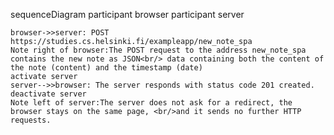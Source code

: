 sequenceDiagram
    participant browser
    participant server

    browser->>server: POST https://studies.cs.helsinki.fi/exampleapp/new_note_spa
    Note right of browser:The POST request to the address new_note_spa contains the new note as JSON<br/> data containing both the content of the note (content) and the timestamp (date)
    activate server
    server-->>browser: The server responds with status code 201 created.
    deactivate server
    Note left of server:The server does not ask for a redirect, the browser stays on the same page, <br/>and it sends no further HTTP requests.
